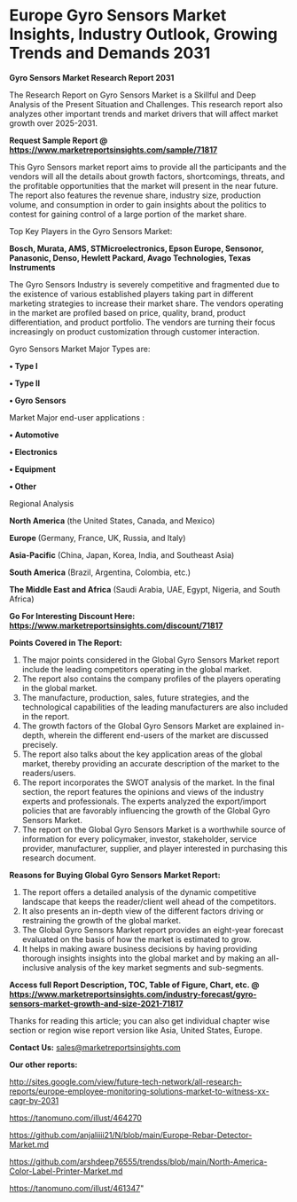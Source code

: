 # Europe Gyro Sensors Market Insights, Industry Outlook, Growing Trends and Demands 2031

<strong>Gyro Sensors Market Research Report 2031</strong>

The Research Report on Gyro Sensors Market is a Skillful and Deep Analysis of the Present Situation and Challenges. This research report also analyzes other important trends and market drivers that will affect market growth over 2025-2031.

<strong>Request Sample Report @ <a href=https://www.marketreportsinsights.com/sample/71817>https://www.marketreportsinsights.com/sample/71817</a></strong>

This Gyro Sensors market report aims to provide all the participants and the vendors will all the details about growth factors, shortcomings, threats, and the profitable opportunities that the market will present in the near future. The report also features the revenue share, industry size, production volume, and consumption in order to gain insights about the politics to contest for gaining control of a large portion of the market share.

Top Key Players in the Gyro Sensors Market:

<strong>Bosch, Murata, AMS, STMicroelectronics, Epson Europe, Sensonor, Panasonic, Denso, Hewlett Packard, Avago Technologies, Texas Instruments</strong>

The Gyro Sensors Industry is severely competitive and fragmented due to the existence of various established players taking part in different marketing strategies to increase their market share. The vendors operating in the market are profiled based on price, quality, brand, product differentiation, and product portfolio. The vendors are turning their focus increasingly on product customization through customer interaction.

Gyro Sensors Market Major Types are:

<strong>• Type I

• Type II

• Gyro Sensors</strong>

Market Major end-user applications :

<strong>• Automotive

• Electronics

• Equipment

• Other</strong>

Regional Analysis

</u><strong><b>North America</b></strong> (the United States, Canada, and Mexico)

<strong><b>Europe </b></strong>(Germany, France, UK, Russia, and Italy)

<strong><b>Asia-Pacific</b></strong> (China, Japan, Korea, India, and Southeast Asia)

<strong><b>South America</b></strong> (Brazil, Argentina, Colombia, etc.)

<strong><b>The Middle East and Africa</b></strong> (Saudi Arabia, UAE, Egypt, Nigeria, and South Africa)

<strong>Go For Interesting Discount Here: <a href=https://www.marketreportsinsights.com/discount/71817>https://www.marketreportsinsights.com/discount/71817</a></strong>

<strong>Points Covered in The Report:</strong>
<ol>
  <li>The major points considered in the Global Gyro Sensors Market report include the leading competitors operating in the global market.</li>
  <li>The report also contains the company profiles of the players operating in the global market.</li>
  <li>The manufacture, production, sales, future strategies, and the technological capabilities of the leading manufacturers are also included in the report.</li>
  <li>The growth factors of the Global Gyro Sensors Market are explained in-depth, wherein the different end-users of the market are discussed precisely.</li>
  <li>The report also talks about the key application areas of the global market, thereby providing an accurate description of the market to the readers/users.</li>
  <li>The report incorporates the SWOT analysis of the market. In the final section, the report features the opinions and views of the industry experts and professionals. The experts analyzed the export/import policies that are favorably influencing the growth of the Global Gyro Sensors Market.</li>
  <li>The report on the Global Gyro Sensors Market is a worthwhile source of information for every policymaker, investor, stakeholder, service provider, manufacturer, supplier, and player interested in purchasing this research document.</li>
</ol>
<strong>Reasons for Buying Global Gyro Sensors Market Report:</strong>

<ol>
  <li>The report offers a detailed analysis of the dynamic competitive landscape that keeps the reader/client well ahead of the competitors.</li>
  <li>It also presents an in-depth view of the different factors driving or restraining the growth of the global market.</li>
  <li>The Global Gyro Sensors Market report provides an eight-year forecast evaluated on the basis of how the market is estimated to grow.</li>
  <li>It helps in making aware business decisions by having providing thorough insights insights into the global market and by making an all-inclusive analysis of the key market segments and sub-segments.</li>
</ol>
<strong>Access full Report Description, TOC, Table of Figure, Chart, etc. @ <a href=https://www.marketreportsinsights.com/industry-forecast/gyro-sensors-market-growth-and-size-2021-71817>https://www.marketreportsinsights.com/industry-forecast/gyro-sensors-market-growth-and-size-2021-71817</a></strong>


Thanks for reading this article; you can also get individual chapter wise section or region wise report version like Asia, United States, Europe.

<strong>Contact Us:</strong>
sales@marketreportsinsights.com

<strong>Our other reports:</strong>

<a href=http://sites.google.com/view/future-tech-network/all-research-reports/europe-employee-monitoring-solutions-market-to-witness-xx-cagr-by-2031>http://sites.google.com/view/future-tech-network/all-research-reports/europe-employee-monitoring-solutions-market-to-witness-xx-cagr-by-2031</a>

<a href=https://tanomuno.com/illust/464270>https://tanomuno.com/illust/464270</a>

<a href=https://github.com/anjaliiii21/N/blob/main/Europe-Rebar-Detector-Market.md>https://github.com/anjaliiii21/N/blob/main/Europe-Rebar-Detector-Market.md</a>

<a href=https://github.com/arshdeep76555/trendss/blob/main/North-America-Color-Label-Printer-Market.md>https://github.com/arshdeep76555/trendss/blob/main/North-America-Color-Label-Printer-Market.md</a>

<a href=https://tanomuno.com/illust/461347>https://tanomuno.com/illust/461347</a>"
